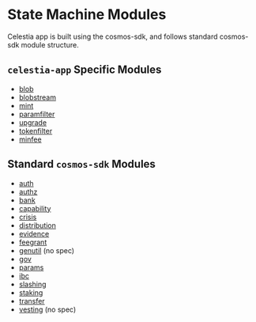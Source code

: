 # State Machine Modules

Celestia app is built using the cosmos-sdk, and follows standard cosmos-sdk module structure.

## `celestia-app` Specific Modules

- [blob](https://github.com/celestiaorg/celestia-app/blob/main/x/blob/README.md)
- [blobstream](https://github.com/celestiaorg/celestia-app/blob/main/x/blobstream/README.md)
- [mint](https://github.com/celestiaorg/celestia-app/blob/main/x/mint/README.md)
- [paramfilter](https://github.com/celestiaorg/celestia-app/blob/main/x/paramfilter/README.md)
- [upgrade](https://github.com/celestiaorg/celestia-app/blob/main/x/upgrade/README.md)
- [tokenfilter](https://github.com/celestiaorg/celestia-app/blob/main/x/tokenfilter/README.md)
- [minfee](https://github.com/celestiaorg/celestia-app/blob/main/x/minfee/README.md)

## Standard `cosmos-sdk` Modules

- [auth](https://github.com/celestiaorg/cosmos-sdk/blob/v1.14.0-sdk-v0.46.11/x/auth/spec/README.md)
- [authz](https://github.com/celestiaorg/cosmos-sdk/blob/v1.14.0-sdk-v0.46.11/x/authz/spec/README.md)
- [bank](https://github.com/celestiaorg/cosmos-sdk/blob/v1.14.0-sdk-v0.46.11/x/bank/spec/README.md)
- [capability](https://github.com/celestiaorg/cosmos-sdk/blob/v1.14.0-sdk-v0.46.11/x/capability/spec/README.md)
- [crisis](https://github.com/celestiaorg/cosmos-sdk/blob/v1.14.0-sdk-v0.46.11/x/crisis/spec/README.md)
- [distribution](https://github.com/celestiaorg/cosmos-sdk/blob/v1.14.0-sdk-v0.46.11/x/distribution/spec/README.md)
- [evidence](https://github.com/celestiaorg/cosmos-sdk/blob/v1.14.0-sdk-v0.46.11/x/evidence/spec/README.md)
- [feegrant](https://github.com/celestiaorg/cosmos-sdk/blob/v1.14.0-sdk-v0.46.11/x/feegrant/spec/README.md)
- [genutil](https://github.com/celestiaorg/cosmos-sdk/tree/v1.14.0-sdk-v0.46.11/x/genutil) (no spec)
- [gov](https://github.com/celestiaorg/cosmos-sdk/blob/v1.14.0-sdk-v0.46.11/x/gov/spec/README.md)
- [params](https://github.com/celestiaorg/cosmos-sdk/blob/v1.14.0-sdk-v0.46.11/x/params/spec/README.md)
- [ibc](https://github.com/cosmos/ibc/blob/f990a7f96eb7753c2fabbd49ed50b64d3a807629/README.md)
- [slashing](https://github.com/celestiaorg/cosmos-sdk/blob/v1.14.0-sdk-v0.46.11/x/slashing/spec/README.md)
- [staking](https://github.com/celestiaorg/cosmos-sdk/blob/v1.14.0-sdk-v0.46.11/x/staking/spec/README.md)
- [transfer](https://github.com/cosmos/ibc/blob/f990a7f96eb7753c2fabbd49ed50b64d3a807629/spec/app/ics-020-fungible-token-transfer/README.md)
- [vesting](https://github.com/celestiaorg/cosmos-sdk/tree/v1.14.0-sdk-v0.46.11/x/auth/vesting) (no spec)
